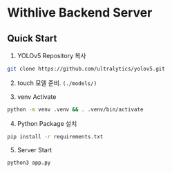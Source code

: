 # Withlive Backend Server

## Quick Start

1. YOLOv5 Repository 복사

```bash
git clone https://github.com/ultralytics/yolov5.git
```

2. touch 모델 준비. `(./models/)`

3. venv Activate

```bash
python -m venv .venv && . .venv/bin/activate
```

4. Python Package 설치

```bash
pip install -r requirements.txt
```

5. Server Start

```bash
python3 app.py
```
